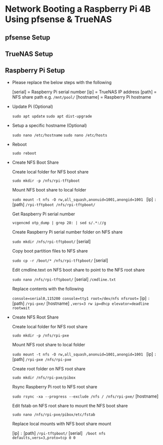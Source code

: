 # Network Booting a Raspberry Pi 4B Using pfsense & TrueNAS

## pfsense Setup

## TrueNAS Setup

## Raspberry Pi Setup

- Please replace the below steps with the following

    [serial] = Raspberry Pi serial number
    [ip] = TrueNAS IP address
    [path] = NFS share path e.g. `/mnt/pool/`
    [hostname] = Raspberry Pi hostname

- Update Pi (Optional)

    `sudo apt update`
    `sudo apt dist-upgrade`

- Setup a specific hostname (Optional)

    `sudo nano /etc/hostname`
    `sudo nano /etc/hosts`

- Reboot

    `sudo reboot`

- Create NFS Boot Share

    Create local folder for NFS boot share
    
    `sudo mkdir -p /nfs/rpi-tftpboot`

    Mount NFS boot share to local folder
    
    `sudo mount -t nfs -O rw,all_squash,anonuid=1001,anongid=1001 ` [ip] `:` [path] `/rpi-tftpboot /nfs/rpi-tftpboot/`

    Get Raspberry Pi serial number 
    
    `vcgencmd otp_dump | grep 28: | sed s/.*://g`

    Create Raspberry Pi serial number folder on NFS share
    
    `sudo mkdir /nfs/rpi-tftpboot/` [serial]

    Copy boot partition files to NFS share
	
    `sudo cp -r /boot/* /nfs/rpi-tftpboot/` [serial]

    Edit cmdline.text on NFS boot share to point to the NFS root share
	
    `sudo nano /nfs/rpi-tftpboot/` [serial] `/cmdline.txt`
		
    Replace contents with the following
        
    `console=serial0,115200 console=tty1 root=/dev/nfs nfsroot=` [ip] `:` [path] `/rpi-pxe/` [hostname] `,vers=3 rw ip=dhcp elevator=deadline rootwait`

- Create NFS Root Share

    Create local folder for NFS root share
    
    `sudo mkdir -p /nfs/rpi-pxe`

    Mount NFS root share to local folder

	`sudo mount -t nfs -O rw,all_squash,anonuid=1001,anongid=1001 ` [ip] `:` [path] `/rpi-pxe /nfs/rpi-pxe`

    Create root folder on NFS root share

	`sudo mkdir /nfs/rpi-pxe/pibox`

    Rsync Raspberry Pi root to NFS root share

	`sudo rsync -xa --progress --exclude /nfs / /nfs/rpi-pxe/` [hostname]

    Edit fstab on NFS root share to mount the NFS boot share

	`sudo nano /nfs/rpi-pxe/pibox/etc/fstab`

    Replace local mounts with NFS boot share mount

	[ip] `:` [path] `/rpi-tftpboot/` [serial] ` /boot nfs defaults,vers=3,proto=tcp 0 0`
